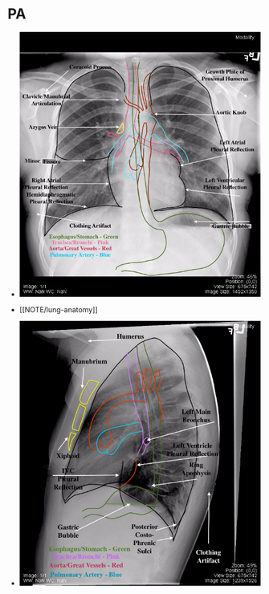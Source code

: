 # PA
- ![](../attachments/2024-02-24-04-20-17.png)
- [[NOTE/lung-anatomy]]

- ![](../attachments/2024-02-24-04-19-41.png)